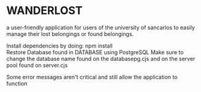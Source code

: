 # WANDERLOST

a user-friendly application for users of the university of sancarlos to easily manage their
lost belongings or found belongings.

Install dependencies by doing: npm install <br>
Restore Database found in DATABASE using PostgreSQL
Make sure to change the database name found on the databasepg.cjs
and on the server pool found on server.cjs

Some error messages aren't critical and still allow the application to function
